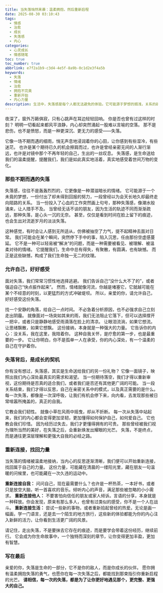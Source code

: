 ```yaml
---
title: 当失落悄然来袭：温柔拥抱，然后重新启程
date: 2025-08-30 03:10:43
tags:
  - 情感
  - 治愈
  - 成长
  - 失落感
  - 内心
categories:
  - 心灵成长
  - 情感随笔
toc: true
toc_number: true
abbrlink: e7f2a1b9-c3d4-4e5f-8a9b-0c1d2e3f4a5b
keywords:
  - 失落
  - 情绪
  - 治愈
  - 拥抱不完美
  - 重新开始
  - 内心力量
description: 生活中，失落感是每个人都无法避免的体验。它可能源于梦想的搁浅，关系的疏远，亦或是对未来的迷茫。本文将带你深入探索失落的本质，学会如何温柔地接纳这份情绪，并从中汲取成长的力量，最终找到重新启程的勇气与希望。
---
```


夜深了，窗外万籁俱寂，只有心跳声在耳边轻轻回响。
你是否也曾有过这样的时刻？
明明一切看起来都风平浪静，内心却突然涌起一股难以言喻的空落。
那不是悲伤，也不是愤怒，而是一种更深沉、更无力的感受——失落。

它像一场不期而遇的细雨，悄无声息地浸润着你的心田，让你感到有些湿冷，有些迷茫。
也许是某个期待已久的机会擦肩而过，也许是曾经亲密无间的人渐行渐远，也许是对镜中那个不再年轻的自己，生出的一丝叹息。
失落感，是生命送给我们的温柔提醒，提醒我们，我们是如此真实地活着，真实地感受着世间万物的变化。

### 那些不期而遇的失落

失落感，往往不是轰轰烈烈的，它更像是一种潜滋暗长的情绪。
它可能源于一个未竟的梦想，一份付出了却未得到回报的努力，一段曾经以为会天长地久却最终走向陌路的关系。
当一份投入了心血的工作突然画上句号，那种失落感，像潮水般涌来，让人措手不及。
当曾经无话不谈的朋友，因为生活的轨迹不同而渐渐疏远，那种失落，是心头一沉的无奈。
甚至，仅仅是看到时间在脸上留下的痕迹，也会生出对流逝岁月的淡淡失落。

这种感觉，有时会让人感到无所适从，仿佛被抽空了力气，提不起精神去面对日常。
我们可能会在某个瞬间，突然停下手中的事，陷入沉思，任由那份空虚感蔓延。
它不是一种可以轻易被“解决”的问题，而是一种需要被看见、被理解、被温柔对待的情绪。
它提醒我们，生命中总有得失，有聚散，有圆满，也有缺憾。
而正是这些缺憾，构成了我们生命独一无二的纹理。

### 允许自己，好好感受

面对失落，我们常常习惯性地选择逃避。
我们告诉自己“没什么大不了的”，或者强迫自己“快点振作起来”。
然而，情绪就像河流，你越是堵塞它，它就越可能在某个不经意的时刻，以更猛烈的方式冲破堤坝。
所以，亲爱的你，请允许自己，好好感受这份失落。

找一个安静的角落，给自己一点时间。
不必急着分析原因，也不必强求自己立刻走出阴霾。
就像面对一场突如其来的雨，我们无法阻止它落下，但可以选择撑开一把伞，或者只是静静地感受雨滴落在脸上的清凉。
让眼泪流淌，如果它想流。
让思绪飘散，如果它想飘。
这份接纳，本身就是一种强大的力量。
它告诉你的内心：没关系，我在这里，我陪着你。
这种自我关怀，是疗愈的第一步，也是最重要的一步。
它让你明白，你不是孤单一人在承受，你的内心深处，有一个温柔的自己在守护着你。

### 失落背后，是成长的契机

你有没有想过，失落感，其实是生命送给我们的另一份礼物？
它像一面镜子，映照出我们内心深处最真实的需求和渴望。
当一份期待落空，我们才得以重新审视，这份期待是否真的适合我们，或者我们是否还有其他更广阔的可能。
当一段关系结束，我们才得以反思，自己在亲密关系中的模式，以及真正需要的是什么。
每一次失落，都像是一次深呼吸，让我们有机会停下来，向内看，去发现那些被日常喧嚣所掩盖的，真正的自我。

它教会我们韧性。
就像小草在风雨中摇曳，却从不折断。
每一次从失落中站起来，我们的内心都会变得更加坚韧，更加懂得如何保护自己，如何爱自己。
它也教会我们珍惜。
因为经历过失去，我们才更懂得拥有的可贵。
那些曾经被我们视为理所当然的美好，在失落之后，会重新焕发出耀眼的光芒。
失落，不是终点，而是通往更深层理解和更强大自我的必经之路。

### 重新连接，找回力量

当失落的情绪被温柔地接纳，当内心的反思逐渐清晰，我们便可以开始重新连接，找回属于自己的力量。
这份力量，可能藏在清晨的一缕阳光里，藏在朋友一句温暖的问候里，也可能藏在一次久违的运动中。

**重新连接自我：** 问问自己，现在最需要什么？也许是一杯热茶，一本好书，或者只是放空大脑，听一首喜欢的音乐。倾听内心的声音，满足那些被忽略的小小需求。
**重新连接他人：** 不要害怕向信任的朋友或家人倾诉。言语的分享，本身就是一种释放。你会发现，原来有那么多人，也曾有过类似的感受，你不是一个人在战斗。
**重新连接生活：** 尝试一些新的事物，或者重新拾起曾经的热爱。无论是画一幅画，学一门语言，还是去一个陌生的地方旅行，这些新的体验都能为你的内心注入新鲜的活力，让你看到生活更广阔的风景。

请记住，走出失落，不是要抹去它存在的痕迹，而是要学会带着这份经历，继续前行。
它会成为你生命故事中，一个独特而深刻的章节，让你变得更加丰盈，更加有智慧。

### 写在最后

亲爱的你，失落是生命的一部分，它不是你的敌人，而是你成长的伙伴。
愿你拥有温柔拥抱失落的勇气，也愿你在每一次失落之后，都能找到那束指引你重新启程的光芒。
**请相信，每一次的失落，都是为了让你更好地遇见那个，更完整、更强大的自己。**